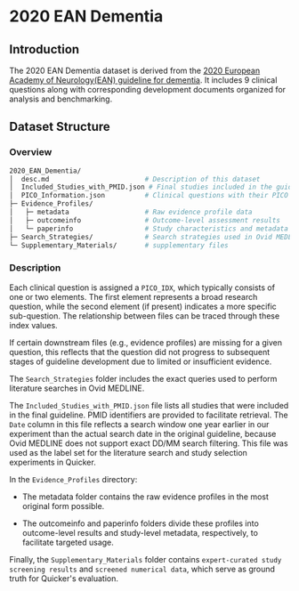 # 2020 EAN Dementia
## Introduction
The 2020 EAN Dementia dataset is derived from the [2020 European Academy of Neurology(EAN) guideline for dementia](https://onlinelibrary.wiley.com/doi/10.1111/ene.14412). It includes 9 clinical questions along with corresponding development documents organized for analysis and benchmarking.

## Dataset Structure
### Overview
```bash
2020_EAN_Dementia/
│  desc.md                        # Description of this dataset
│  Included_Studies_with_PMID.json # Final studies included in the guideline with PMIDs
│  PICO_Information.json          # Clinical questions with their PICO components
├─ Evidence_Profiles/
│   ├─ metadata                   # Raw evidence profile data
│   ├─ outcomeinfo                # Outcome-level assessment results
│   └─ paperinfo                  # Study characteristics and metadata
├─ Search_Strategies/             # Search strategies used in Ovid MEDLINE
└─ Supplementary_Materials/       # supplementary files
```

### Description

Each clinical question is assigned a `PICO_IDX`, which typically consists of one or two elements. The first element represents a broad research question, while the second element (if present) indicates a more specific sub-question. The relationship between files can be traced through these index values.

If certain downstream files (e.g., evidence profiles) are missing for a given question, this reflects that the question did not progress to subsequent stages of guideline development due to limited or insufficient evidence.

The `Search_Strategies` folder includes the exact queries used to perform literature searches in Ovid MEDLINE. 

The `Included_Studies_with_PMID.json` file lists all studies that were included in the final guideline. PMID identifiers are provided to facilitate retrieval. The `Date` column in this file reflects a search window one year earlier in our experiment than the actual search date in the original guideline, because Ovid MEDLINE does not support exact DD/MM search filtering. This file was used as the label set for the literature search and study selection experiments in Quicker.

In the `Evidence_Profiles` directory:

* The metadata folder contains the raw evidence profiles in the most original form possible.

* The outcomeinfo and paperinfo folders divide these profiles into outcome-level results and study-level metadata, respectively, to facilitate targeted usage.

Finally, the `Supplementary_Materials` folder contains `expert-curated study screening results` and `screened numerical data`, which serve as ground truth for Quicker's evaluation.

